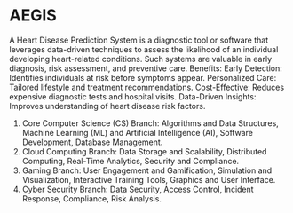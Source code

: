 # AEGIS
A Heart Disease Prediction System is a diagnostic tool or software that leverages data-driven techniques to assess the likelihood of an individual developing heart-related conditions. Such systems are valuable in early diagnosis, risk assessment, and preventive care.
Benefits: Early Detection: Identifies individuals at risk before symptoms appear.
          Personalized Care: Tailored lifestyle and treatment recommendations.
          Cost-Effective: Reduces expensive diagnostic tests and hospital visits.
          Data-Driven Insights: Improves understanding of heart disease risk factors.

1. Core Computer Science (CS) Branch: Algorithms and Data Structures, Machine Learning (ML) and Artificial Intelligence (AI), Software Development, Database Management. 
2. Cloud Computing Branch: Data Storage and Scalability, Distributed Computing, Real-Time Analytics, Security and Compliance.
3. Gaming Branch: User Engagement and Gamification, Simulation and Visualization, Interactive Training Tools, Graphics and User Interface.
4. Cyber Security Branch: Data Security, Access Control, Incident Response, Compliance, Risk Analysis.
